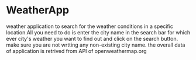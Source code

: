 # WeatherApp
weather application to search for the weather conditions in a specific location.All you need to do is enter the city name in the search bar for which ever city's weather you want to find out and click on the search button. make sure you are not wrtting any non-existing city name. the overall data of application is retrived from API of openweathermap.org
